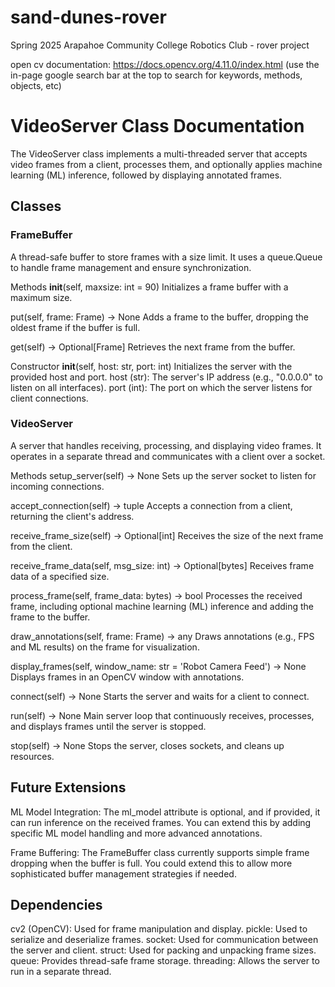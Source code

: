 # sand-dunes-rover

Spring 2025
Arapahoe Community College Robotics Club - rover project

open cv documentation:
https://docs.opencv.org/4.11.0/index.html
(use the in-page google search bar at the top to search for keywords, methods, objects, etc)

# VideoServer Class Documentation

The VideoServer class implements a multi-threaded server that accepts video frames from a client, processes them, and optionally applies machine learning (ML) inference, followed by displaying annotated frames.

## Classes

### FrameBuffer

A thread-safe buffer to store frames with a size limit. It uses a queue.Queue to handle frame management and ensure synchronization.

Methods
**init**(self, maxsize: int = 90)
Initializes a frame buffer with a maximum size.

put(self, frame: Frame) -> None
Adds a frame to the buffer, dropping the oldest frame if the buffer is full.

get(self) -> Optional[Frame]
Retrieves the next frame from the buffer.

Constructor
**init**(self, host: str, port: int)
Initializes the server with the provided host and port.
host (str): The server's IP address (e.g., "0.0.0.0" to listen on all interfaces).
port (int): The port on which the server listens for client connections.

### VideoServer

A server that handles receiving, processing, and displaying video frames. It operates in a separate thread and communicates with a client over a socket.

Methods
setup_server(self) -> None
Sets up the server socket to listen for incoming connections.

accept_connection(self) -> tuple
Accepts a connection from a client, returning the client's address.

receive_frame_size(self) -> Optional[int]
Receives the size of the next frame from the client.

receive_frame_data(self, msg_size: int) -> Optional[bytes]
Receives frame data of a specified size.

process_frame(self, frame_data: bytes) -> bool
Processes the received frame, including optional machine learning (ML) inference and adding the frame to the buffer.

draw_annotations(self, frame: Frame) -> any
Draws annotations (e.g., FPS and ML results) on the frame for visualization.

display_frames(self, window_name: str = 'Robot Camera Feed') -> None
Displays frames in an OpenCV window with annotations.

connect(self) -> None
Starts the server and waits for a client to connect.

run(self) -> None
Main server loop that continuously receives, processes, and displays frames until the server is stopped.

stop(self) -> None
Stops the server, closes sockets, and cleans up resources.

## Future Extensions

ML Model Integration: The ml_model attribute is optional, and if provided, it can run inference on the received frames. You can extend this by adding specific ML model handling and more advanced annotations.

Frame Buffering: The FrameBuffer class currently supports simple frame dropping when the buffer is full. You could extend this to allow more sophisticated buffer management strategies if needed.

## Dependencies

cv2 (OpenCV): Used for frame manipulation and display.
pickle: Used to serialize and deserialize frames.
socket: Used for communication between the server and client.
struct: Used for packing and unpacking frame sizes.
queue: Provides thread-safe frame storage.
threading: Allows the server to run in a separate thread.
